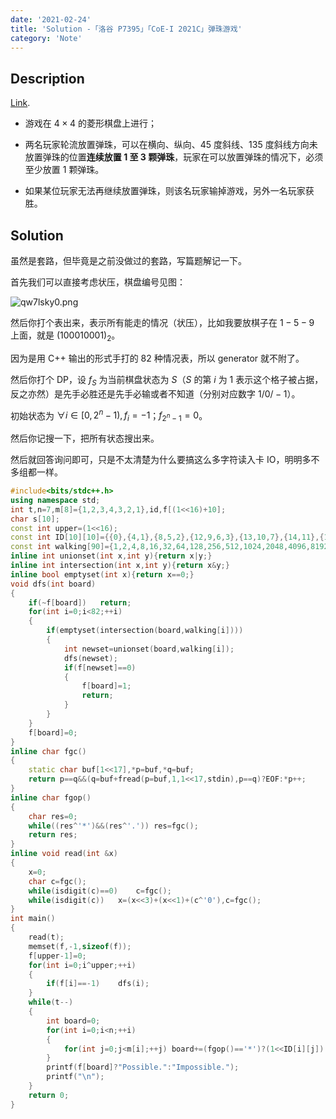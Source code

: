 ```yaml
---
date: '2021-02-24'
title: 'Solution -「洛谷 P7395」「CoE-I 2021C」弹珠游戏'
category: 'Note'
---
```


## Description

[Link](https://www.luogu.com.cn/problem/P7395).

- 游戏在 $4\times4$ 的菱形棋盘上进行；

- 两名玩家轮流放置弹珠，可以在横向、纵向、$45$ 度斜线、$135$ 度斜线方向未放置弹珠的位置**连续放置 $1$ 至 $3$ 颗弹珠**，玩家在可以放置弹珠的情况下，必须至少放置 $1$ 颗弹珠。

- 如果某位玩家无法再继续放置弹珠，则该名玩家输掉游戏，另外一名玩家获胜。

## Solution

虽然是套路，但毕竟是之前没做过的套路，写篇题解记一下。

首先我们可以直接考虑状压，棋盘编号见图：

![qw7lsky0.png](https://i.loli.net/2021/02/24/KH3pTyZh2wDLCU5.png)

然后你打个表出来，表示所有能走的情况（状压），比如我要放棋子在 $1-5-9$ 上面，就是 $(100010001)_{2}$。

因为是用 C++ 输出的形式手打的 $82$ 种情况表，所以 generator 就不附了。

然后你打个 DP，设 $f_{S}$ 为当前棋盘状态为 $S$（$S$ 的第 $i$ 为 $1$ 表示这个格子被占据，反之亦然）是先手必胜还是先手必输或者不知道（分别对应数字 $1/0/-1$）。

初始状态为 $\forall i\in[0,2^{n}-1),f_{i}=-1$；$f_{2^{n}-1}=0$。

然后你记搜一下，把所有状态搜出来。

然后就回答询问即可，只是不太清楚为什么要搞这么多字符读入卡 IO，明明多不多组都一样。

```cpp
#include<bits/stdc++.h>
using namespace std;
int t,n=7,m[8]={1,2,3,4,3,2,1},id,f[(1<<16)+10];
char s[10];
const int upper=(1<<16);
const int ID[10][10]={{0},{4,1},{8,5,2},{12,9,6,3},{13,10,7},{14,11},{15}};
const int walking[90]={1,2,4,8,16,32,64,128,256,512,1024,2048,4096,8192,16384,32768,17,3,18,272,48,34,6,288,36,4352,768,544,96,68,12,4608,576,72,12288,8704,1536,1088,192,9216,1152,24576,17408,3072,2176,18432,49152,34816,33,528,66,8448,1056,132,16896,2112,33792,136,273,7,1057,4368,16912,112,546,2114,14,292,1792,8736,224,33824,1092,4672,584,28672,3584,17472,2184,9344,57344,34944};
inline int unionset(int x,int y){return x|y;}
inline int intersection(int x,int y){return x&y;}
inline bool emptyset(int x){return x==0;}
void dfs(int board)
{
	if(~f[board])	return;
	for(int i=0;i<82;++i)
	{
		if(emptyset(intersection(board,walking[i])))
		{
			int newset=unionset(board,walking[i]);
			dfs(newset);
			if(f[newset]==0)
			{
				f[board]=1;
				return;
			}
		}
	}
	f[board]=0;
}
inline char fgc()
{
	static char buf[1<<17],*p=buf,*q=buf;
	return p==q&&(q=buf+fread(p=buf,1,1<<17,stdin),p==q)?EOF:*p++;
}
inline char fgop()
{
	char res=0;
	while((res^'*')&&(res^'.'))	res=fgc();
	return res;
}
inline void read(int &x)
{
	x=0;
	char c=fgc();
	while(isdigit(c)==0)	c=fgc();
	while(isdigit(c))	x=(x<<3)+(x<<1)+(c^'0'),c=fgc();
}
int main()
{
	read(t);
	memset(f,-1,sizeof(f));
	f[upper-1]=0;
	for(int i=0;i^upper;++i)
	{
		if(f[i]==-1)	dfs(i);
	}
	while(t--)
	{
		int board=0;
		for(int i=0;i<n;++i)
		{
			for(int j=0;j<m[i];++j)	board+=(fgop()=='*')?(1<<ID[i][j]):0;
		}
		printf(f[board]?"Possible.":"Impossible.");
		printf("\n");
	}
	return 0;
}
```